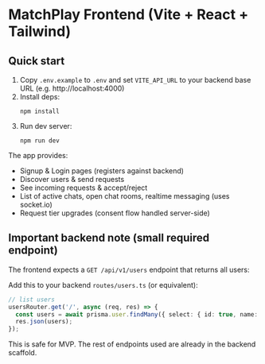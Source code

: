 # MatchPlay Frontend (Vite + React + Tailwind)

## Quick start

1. Copy `.env.example` to `.env` and set `VITE_API_URL` to your backend base URL (e.g. http://localhost:4000)
2. Install deps:
   ```
   npm install
   ```
3. Run dev server:
   ```
   npm run dev
   ```

The app provides:
- Signup & Login pages (registers against backend)
- Discover users & send requests
- See incoming requests & accept/reject
- List of active chats, open chat rooms, realtime messaging (uses socket.io)
- Request tier upgrades (consent flow handled server-side)

## Important backend note (small required endpoint)

The frontend expects a `GET /api/v1/users` endpoint that returns all users:

Add this to your backend `routes/users.ts` (or equivalent):

```ts
// list users
usersRouter.get('/', async (req, res) => {
  const users = await prisma.user.findMany({ select: { id: true, name: true, age: true, location: true }});
  res.json(users);
});
```

This is safe for MVP. The rest of endpoints used are already in the backend scaffold.

